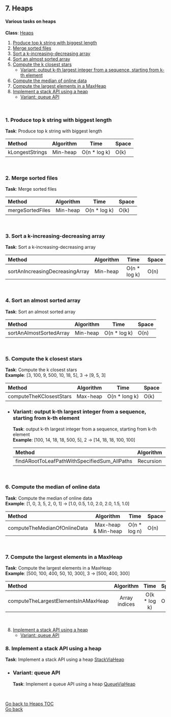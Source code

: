 ## <a name="heaps"></a>7. Heaps
#### Various tasks on heaps

**Class**: [Heaps](/src/main/java/pro/amberovsky/elements/Heaps.java)  

1. [Produce top k string with biggest length](#produce-top-k-string-with-biggest-length)
2. [Merge sorted files](#merge-sorted-files)
3. [Sort a k-increasing-decreasing array](#sort-a-k-increasing-decreasing-array)
4. [Sort an almost sorted array](#sort-an-almost-sorted-array)
5. [Compute the k closest stars](#compute-the-k-closest-stars)
    * [Variant: output k-th largest integer from a sequence, starting from k-th element](#compute-the-k-closest-stars-output-k-th-largest-integer-from-a-sequence-starting-from-kth-element)
6. [Compute the median of online data](#compute-the-median-of-online-data)
7. [Compute the largest elements in a MaxHeap](#compute-the-largest-elements-in-a-maxheap)
8. [Implement a stack API using a heap](#implement-a-stack-api-using-a-heap)
    * [Variant: queue API](#implement-a-stack-api-using-a-heap-queue-api)
      
<br>

### 1. <a name="produce-top-k-string-with-biggest-length"></a>Produce top k string with biggest length
**Task**: Produce top k string with biggest length  

| Method | Algorithm | Time | Space |
| :--- | :---: | :---: | :-- |
| kLongestStrings | Min-heap | O(n * log k) | O(k) |
<br>

### 2. <a name="merge-sorted-files"></a>Merge sorted files
**Task**: Merge sorted files  

| Method | Algorithm | Time | Space |
| :--- | :---: | :---: | :-- |
| mergeSortedFiles | Min-heap | O(n * log k) | O(k) |
<br>

### 3. <a name="sort-a-k-increasing-decreasing-array"></a>Sort a k-increasing-decreasing array
**Task**:  Sort a k-increasing-decreasing array 

| Method | Algorithm | Time | Space |
| :--- | :---: | :---: | :-- |
| sortAnIncreasingDecreasingArray | Min-heap | O(n * log k) | O(n) |
<br>

### 4. <a name="sort-an-almost-sorted-array"></a>Sort an almost sorted array
**Task**: Sort an almost sorted array  

| Method | Algorithm | Time | Space |
| :--- | :---: | :---: | :-- |
| sortAnAlmostSortedArray | Min-heap | O(n * log k) | O(n) |
<br>

### 5. <a name="compute-the-k-closest-stars"></a>Compute the k closest stars
**Task**: Compute the k closest stars  
**Example**: \[3, 100, 9, 500, 10, 18, 5\], 3 -> \[9, 5, 3\]
   
| Method | Algorithm | Time | Space |
| :--- | :---: | :---: | :-- |
| computeTheKClosestStars | Max-heap | O(n * long k) | O(k) |

   * ### <a name="compute-the-k-closest-stars-output-k-th-largest-integer-from-a-sequence-starting-from-kth-element"></a>Variant: output k-th largest integer from a sequence, starting from k-th element
      **Task**: output k-th largest integer from a sequence, starting from k-th element  
      **Example**: \[100, 14, 18, 18, 500, 5\], 2 -> \[14, 18, 18, 100, 100\]
      
      | Method | Algorithm | Time | Space |
      | :--- | :---: | :---: | :-- |
      | findARootToLeafPathWithSpecifiedSum_AllPaths | Recursion | O(n) | O(n) |
<br>

### 6. <a name="compute-the-median-of-online-data"></a>Compute the median of online data
**Task**: Compute the median of online data  
**Example**: \[1, 0, 3, 5, 2, 0, 1\] -> \[1.0, 0.5, 1.0, 2.0, 2.0, 1.5, 1.0\]

| Method | Algorithm | Time | Space |
| :--- | :---: | :---: | :-- |
| computeTheMedianOfOnlineData | Max-heap & Min-heap | O(n * log n) | O(n) |
<br>

### 7. <a name="compute-the-largest-elements-in-a-maxheap"></a>Compute the largest elements in a MaxHeap
**Task**: Compute the largest elements in a MaxHeap  
**Example**: \[500, 100, 400, 50, 10, 300\], 3 -> \[500, 400, 300\]

| Method | Algorithm | Time | Space |
| :--- | :---: | :---: | :-- |
| computeTheLargestElementsInAMaxHeap | Array indices | O(k * log k) | O(k) |
<br>

8. [Implement a stack API using a heap](#implement-a-stack-api-using-a-heap)
    * [Variant: queue API](#implement-a-stack-api-using-a-heap-queue-api)
### 8. <a name="implement-a-stack-api-using-a-heap"></a>Implement a stack API using a heap
**Task**: Implement a stack API using a heap
[StackViaHeap](/src/main/java/pro/amberovsky/elements/util/data/StackViaHeap.ava) 

   * ### <a name="implement-a-stack-api-using-a-heap-queue-api"></a>Variant: queue API
      **Task**: Implement a queue API using a heap
      [QueueViaHeap](/src/main/java/pro/amberovsky/elements/util/data/QueueViaHeap.java)  
<br>

[Go back to Heaps TOC](#heaps)  
[Go back](/README.md)
